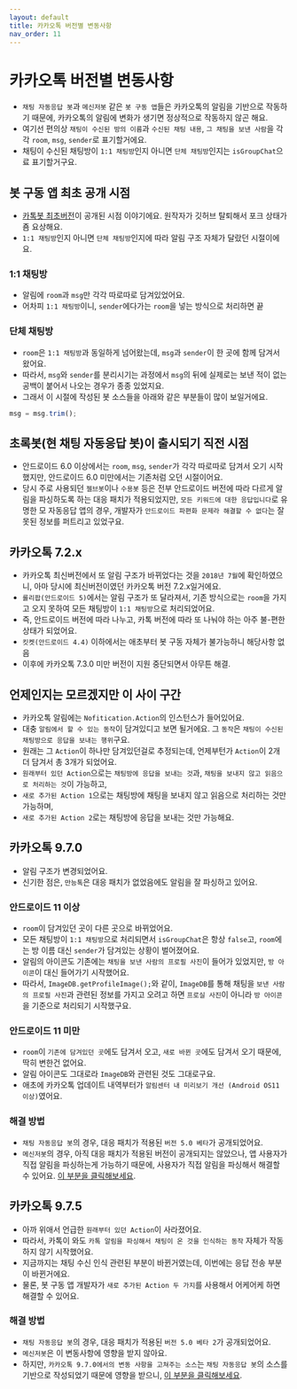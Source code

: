 ```yaml
---
layout: default
title: 카카오톡 버전별 변동사항
nav_order: 11
---
```


# 카카오톡 버전별 변동사항
*  `채팅 자동응답 봇`과 `메신저봇` 같은 `봇 구동 앱`들은 카카오톡의 알림을 기반으로 작동하기 때문에, 카카오톡의 알림에 변화가 생기면 정상적으로 작동하지 않곤 해요.
* 여기선 편의상 `채팅이 수신된 방의 이름`과 `수신된 채팅 내용`, `그 채팅을 보낸 사람`을 각각 `room`, `msg`, `sender`로 표기할거에요.
* 채팅이 수신된 채팅방이 `1:1 채팅방`인지 아니면 `단체 채팅방`인지는 `isGroupChat`으료 표기할거구요.


## 봇 구동 앱 최초 공개 시점
* [카톡봇 최초버전](https://github.com/ManDongI/ScriptableKakaoBot)이 공개된 시점 이야기에요. 원작자가 깃허브 탈퇴해서 포크 상태가 죰 요상해요.
* `1:1 채팅방`인지 아니면 `단체 채팅방`인지에 따라 알림 구조 자체가 달랐던 시절이에요.

### 1:1 채팅방
* 알림에 `room`과 `msg`만 각각 따로따로 담겨있었어요.
* 어차피 `1:1 채팅방`이니, `sender`에다가는 `room`을 넣는 방식으로 처리하면 끝

### 단체 채팅방
* `room`은 `1:1 채팅방`과 동일하게 넘어왔는데, `msg`과 `sender`이 한 곳에 함께 담겨서 왔어요.
* 따라서, `msg`와 `sender`를 분리시기는 과정에서 `msg`의 뒤에 실제로는 보낸 적이 없는 공백이 붙어서 나오는 경우가 종종 있었지요.
* 그래서 이 시절에 작성된 봇 소스들을 아래와 같은 부분들이 많이 보일거에요.

```javascript
msg = msg.trim();
```

## 초록봇(현 채팅 자동응답 봇)이 출시되기 직전 시점

* 안드로이드 6.0 이상에서는 `room`, `msg`, `sender`가 각각 따로따로 담겨서 오기 시작했지만, 안드로이드 6.0 미만에서는 기존처럼 오던 시절이어요.
* 당시 주로 사용되던 `젤브봇`이나 `수용봇` 등은 전부 안드로이드 버전에 따라 다르게 알림을 파싱하도록 하는 대응 패치가 적용되었지만, `모든 키워드에 대한 응답입니다`로 유명한 모 자동응답 앱의 경우, 개발자가 `안드로이드 파편화 문제라 해결할 수 없다`는 잘못된 정보를 퍼트리고 있었구요.

## 카카오톡 7.2.x

* 카카오톡 최신버전에서 또 알림 구조가 바뀌었다는 것을 `2018년 7월`에 확인하였으니, 아마 당시에 최신버전이였던 카카오톡 버전 7.2.x일거에요.
* `롤리팝(안드로이드 5)`에서는 알림 구조가 또 달라져서, 기존 방식으로는 `room`을 가지고 오지 못하여 모든 채팅방이 `1:1 채팅방`으로 처리되었어요.
* 즉, 안드로이드 버전에 따라 나누고, 카톡 버전에 따라 또 나눠야 하는 아주 불-편한 상태가 되었어요.
* `킷켓(안드로이드 4.4)` 이하에서는 애초부터 봇 구동 자체가 불가능하니 해당사항 없음
* 이후에 카카오톡 7.3.0 미만 버전이 지원 중단되면서 아무튼 해결.


## 언제인지는 모르겠지만 이 사이 구간

* 카카오톡 알림에는 `Nofitication.Action`의 인스턴스가 들어있어요.
* 대충 `알림에서 할 수 있는 동작`이 담겨있디고 보면 될거에요. 그 `동작`은 `채팅이 수신된 채팅방으로 응답을 보내는 행위`구요.
* 원래는 그 `Action`이 하나만 담겨있던걸로 추정되는데, 언제부턴가 `Action`이 2개 더 담겨서 총 3개가 되었어요.
* `원래부터 있던 Action`으로는 `채팅방에 응답을 보내는 것`과, `채팅을 보내지 않고 읽음으로 처리하는 것`이 가능하고,
* `새로 추가된 Action 1`으로는 채팅방에 채팅을 보내지 않고 읽음으로 처리하는 것만 가능하며,
* `새로 추가된 Action 2`로는 채팅방에 응답을 보내는 것만 가능해요.


## 카카오톡 9.7.0

* 알림 구조가 변경되었어요.
* 신기한 점은, `만능톡`은 대응 패치가 없었음에도 알림을 잘 파싱하고 있어요.

### 안드로이드 11 이상
* `room`이 담겨있던 곳이 다른 곳으로 바뀌었어요.
* 모든 채팅방이 `1:1 채팅방`으로 처리되면서 `isGroupChat`은 항상 `false`고, `room`에는 방 이름 대신 `sender`가 담겨있는 상황이 벌어졌어요.
* 알림의 아이콘도 기존에는 `채팅을 보낸 사람의 프로필 사진`이 들어가 있었지만, `방 아이콘`이 대신 들어가기 시작했어요.
* 따라서, `ImageDB.getProfileImage();`와 같이, `ImageDB`를 통해 채팅을 `보낸 사람의 프로필 사진`과 관련된 정보를 가지고 오려고 하면 `프로실 사진`이 아니라 `방 아이콘`을 기준으로 처리되기 시작했구요.

### 안드로이드 11 미만
* `room`이 `기존에 담겨있던 곳`에도 담겨서 오고, `새로 바뀐 곳`에도 담겨서 오기 때문에, 딱히 변한건 없어요.
* 알림 아이콘도 그대로라 `ImageDB`와 관련된 것도 그대로구요.
* 애초에 카카오톡 업데이트 내역부터가 `알림센터 내 미리보기 개선 (Android OS11 이상)`였어요.

### 해결 방법
* `채팅 자동응답 봇`의 경우, 대응 패치가 적용된 `버전 5.0 베타`가 공개되었어요.
* `메신저봇`의 경우, 아직 대응 패치가 적용된 버전이 공개되지는 않았으나, 앱 사용자가 직접 알림을 파싱하는게 가능하기 때문에, 사용자가 직접 알림을 파싱해서 해결할 수 있어요. [이 부분을 클릭해보세요](https://cafe.naver.com/msgbot/2054).

## 카카오톡 9.7.5

* 아까 위애서 언급한 `원래부터 있던 Action`이 사라졌어요. 
* 따라서, 카톡이 와도 `카톡 알림을 파싱해서 채팅이 온 것을 인식하는 동작` 자체가 작동하지 않기 시작했어요.
* 지금까지는 채팅 수신 인식 관련된 부분이 바뀐거였는데, 이번에는 응답 전송 부분이 바뀐거에요.
* 물론, 봇 구동 앱 개발자가 `새로 추가된 Action 두 가지`를 사용해서 어케어케 하면 해결할 수 있어요.

### 해결 방법
* `채팅 자동응답 봇`의 경우, 대응 패치가 적용된 `버전 5.0 베타 2`가 공개되었어요.
* `메신저봇`은 이 변동사항에 영향을 받지 않아요.
* 하지만, `카카오톡 9.7.0에서의 변동 사항을 고쳐주는 소스`는 `채팅 자동응답 봇`의 소스를 기반으로 작성되었기 때문에 영향을 받으니, [이 부분을 클릭해보세요](https://cafe.naver.com/msgbot/2055).
